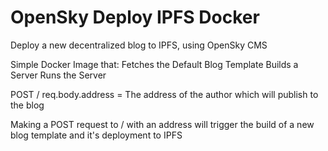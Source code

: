 # OpenSky Deploy IPFS Docker

Deploy a new decentralized blog to IPFS, using OpenSky CMS

Simple Docker Image that:
Fetches the Default Blog Template
Builds a Server
Runs the Server

POST /
req.body.address = The address of the author which will publish to the blog

Making a POST request to / with an address will trigger the build of a new blog template and it's deployment to IPFS